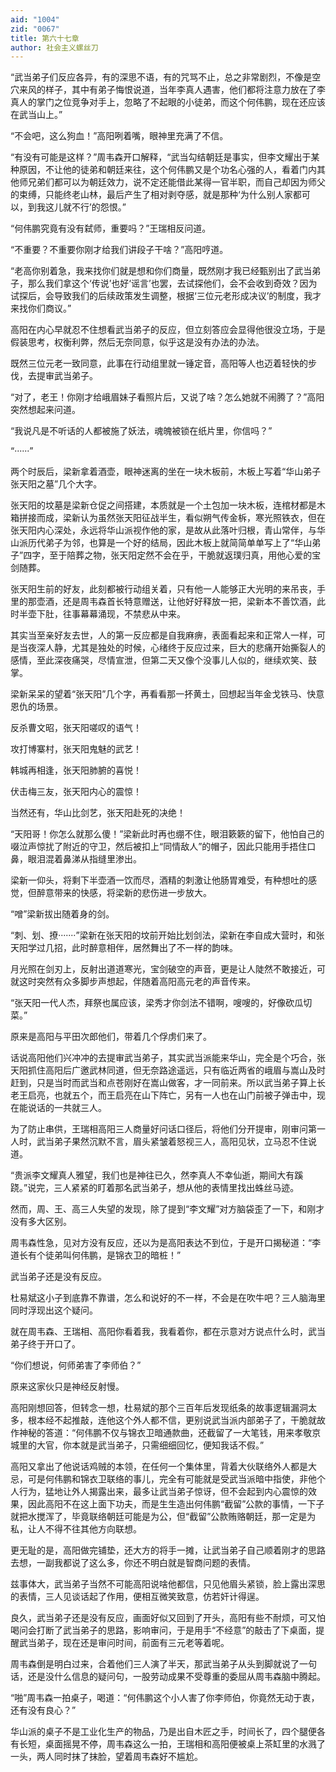 ```yaml
---
aid: "1004"
zid: "0067"
title: 第六十七章
author: 社会主义螺丝刀
---
```


“武当弟子们反应各异，有的深思不语，有的咒骂不止，总之非常剧烈，不像是空穴来风的样子，其中有弟子悔恨说道，当年李真人遇害，他们都将注意力放在了李真人的掌门之位竞争对手上，忽略了不起眼的小徒弟，而这个何伟鹏，现在还应该在武当山上。”

“不会吧，这么狗血！”高阳咧着嘴，眼神里充满了不信。

“有没有可能是这样？”周韦森开口解释，“武当勾结朝廷是事实，但李文耀出于某种原因，不让他的徒弟和朝廷来往，这个何伟鹏又是个功名心强的人，看着门内其他师兄弟们都可以为朝廷效力，说不定还能借此某得一官半职，而自己却因为师父的束缚，只能终老山林，最后产生了相对剥夺感，就是那种‘为什么别人家都可以，到我这儿就不行’的怨恨。”

“何伟鹏究竟有没有弑师，重要吗？”王瑞相反问道。

“不重要？不重要你刚才给我们讲段子干啥？”高阳哼道。

“老高你别着急，我来找你们就是想和你们商量，既然刚才我已经甄别出了武当弟子，那么我们拿这个‘传说’也好‘谣言’也罢，去试探他们，会不会收到奇效？因为试探后，会导致我们的后续政策发生调整，根据‘三位元老形成决议’的制度，我才来找你们商议。”

高阳在内心早就忍不住想看武当弟子的反应，但立刻答应会显得他很没立场，于是假装思考，权衡利弊，然后无奈同意，似乎这是没有办法的办法。

既然三位元老一致同意，此事在行动组里就一锤定音，高阳等人也迈着轻快的步伐，去提审武当弟子。

“对了，老王！你刚才给峨眉妹子看照片后，又说了啥？怎么她就不闹腾了？”高阳突然想起来问道。

“我说凡是不听话的人都被施了妖法，魂魄被锁在纸片里，你信吗？”

“······”

两个时辰后，梁新拿着酒壶，眼神迷离的坐在一块木板前，木板上写着“华山弟子张天阳之墓”几个大字。

张天阳的坟墓是梁新仓促之间搭建，本质就是一个土包加一块木板，连棺材都是木箱拼接而成，梁新认为虽然张天阳征战半生，看似朔气传金柝，寒光照铁衣，但在张天阳内心深处，永远将华山派视作他的家，是故从此落叶归根，青山常伴，与华山派历代弟子为邻，也算是一个好的结局，因此木板上就简简单单写上了“华山弟子”四字，至于陪葬之物，张天阳定然不会在乎，干脆就返璞归真，用他心爱的宝剑随葬。

张天阳生前的好友，此刻都被行动组关着，只有他一人能够正大光明的来吊丧，手里的那壶酒，还是周韦森首长特意赠送，让他好好释放一把，梁新本不善饮酒，此时半壶下肚，往事幕幕涌现，不禁悲从中来。

其实当至亲好友去世，人的第一反应都是自我麻痹，表面看起来和正常人一样，可是当夜深人静，尤其是独处的时候，心绪终于反应过来，巨大的悲痛开始撕裂人的感情，至此深夜痛哭，尽情宣泄，但第二天又像个没事儿人似的，继续欢笑、鼓掌。

梁新呆呆的望着“张天阳”几个字，再看看那一抔黄土，回想起当年金戈铁马、快意恩仇的场景。

反杀曹文昭，张天阳嗟叹的语气！

攻打博寨村，张天阳鬼魅的武艺！

韩城再相逢，张天阳肺腑的喜悦！

伏击梅三友，张天阳内心的震惊！

当然还有，华山比剑艺，张天阳赴死的决绝！

“天阳哥！你怎么就那么傻！”梁新此时再也绷不住，眼泪簌簌的留下，他怕自己的啜泣声惊扰了附近的守卫，然后被扣上“同情敌人”的帽子，因此只能用手捂住口鼻，眼泪混着鼻涕从指缝里渗出。

梁新一仰头，将剩下半壶酒一饮而尽，酒精的刺激让他肠胃难受，有种想吐的感觉，但醉意带来的快感，将梁新的悲伤进一步放大。

“噌”梁新拔出随着身的剑。

“刺、划、撩·······”梁新在张天阳的坟前开始比划剑法，梁新在李自成大营时，和张天阳学过几招，此时醉意相伴，居然舞出了不一样的韵味。

月光照在剑刃上，反射出道道寒光，宝剑破空的声音，更是让人陡然不敢接近，可就这时突然有众多脚步声想起，伴随着高阳高元老的声音传来。

“张天阳一代人杰，拜祭也属应该，梁秀才你剑法不错啊，嗖嗖的，好像砍瓜切菜。”

原来是高阳与平田次郎他们，带着几个俘虏们来了。

话说高阳他们兴冲冲的去提审武当弟子，其实武当派能来华山，完全是个巧合，张天阳抓住高阳后广邀武林同道，但无奈路途遥远，只有临近两省的峨眉与嵩山及时赶到，只是当时而武当和点苍刚好在嵩山做客，才一同前来。所以武当弟子算上长老王启亮，也就五个，而王启亮在山下阵亡，另有一人也在山门前被子弹击中，现在能说话的一共就三人。

为了防止串供，王瑞相高阳三人商量好问话口径后，将他们分开提审，刚审问第一人时，武当弟子果然沉默不言，眉头紧皱着怒视三人，高阳见状，立马忍不住说道。

“贵派李文耀真人雅望，我们也是神往已久，然李真人不幸仙逝，期间大有蹊跷。”说完，三人紧紧的盯着那名武当弟子，想从他的表情里找出蛛丝马迹。

然而，周、王、高三人失望的发现，除了提到“李文耀”对方脑袋歪了一下，和刚才没有多大区别。

周韦森性急，见对方没有反应，还以为是高阳表达不到位，于是开口揭秘道：“李道长有个徒弟叫何伟鹏，是锦衣卫的暗桩！”

武当弟子还是没有反应。

杜易斌这小子到底靠不靠谱，怎么和说好的不一样，不会是在吹牛吧？三人脑海里同时浮现出这个疑问。

就在周韦森、王瑞相、高阳你看着我，我看着你，都在示意对方说点什么时，武当弟子终于开口了。

“你们想说，何师弟害了李师伯？”

原来这家伙只是神经反射慢。

高阳刚想回答，但转念一想，杜易斌的那个三百年后发现纸条的故事逻辑漏洞太多，根本经不起推敲，连他这个外人都不信，更别说武当派内部弟子了，干脆就故作神秘的答道：“何伟鹏不仅与锦衣卫暗通款曲，还截留了一大笔钱，用来孝敬京城里的大官，你本就是武当弟子，只需细细回忆，便知我话不假。”

高阳又拿出了他说话鸡贼的本领，在任何一个集体里，背着大伙联络外人都是大忌，可是何伟鹏和锦衣卫联络的事儿，完全有可能就是受武当派暗中指使，非他个人行为，猛地让外人揭露出来，最多让武当弟子惊讶，但不会起到内心震惊的效果，因此高阳不在这上面下功夫，而是生生造出何伟鹏“截留”公款的事情，一下子就把水搅浑了，毕竟联络朝廷可能是为公，但“截留”公款贿赂朝廷，那一定是为私，让人不得不往其他方向联想。

更无耻的是，高阳做完铺垫，还大方的将手一摊，让武当弟子自己顺着刚才的思路去想，一副我都说了这么多，你还不明白就是智商问题的表情。

兹事体大，武当弟子当然不可能高阳说啥他都信，只见他眉头紧锁，脸上露出深思的表情，三人见谈话起了作用，便相互微笑致意，仿若奸计得逞。

良久，武当弟子还是没有反应，画面好似又回到了开头，高阳有些不耐烦，可又怕喝问会打断了武当弟子的思路，影响审问，于是用手“不经意”的敲击了下桌面，提醒武当弟子，现在还是审问时间，前面有三元老等着呢。

周韦森倒是明白过来，合着他们三人演了半天，那武当弟子从头到脚就说了一句话，还是没什么信息的疑问句，一股劳动成果不受尊重的委屈从周韦森脑中腾起。

“啪”周韦森一拍桌子，喝道：“何伟鹏这个小人害了你李师伯，你竟然无动于衷，还有没有良心？”

华山派的桌子不是工业化生产的物品，乃是出自木匠之手，时间长了，四个腿便各有长短，桌面摇晃不停，周韦森这么一拍，王瑞相和高阳便被桌上茶缸里的水溅了一头，两人同时抹了抹脸，望着周韦森好不尴尬。
